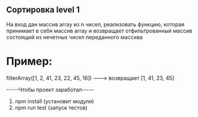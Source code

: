 ## Сортировка level 1
На вход дан массив array из n чисел, реализовать функцию, которая принимает в себя массив array
и возвращает отфильтрованный массив состоящий из нечетных чисел переданного массива

# Пример:
filterArray([1, 2, 41, 23, 22, 45, 16]) ---> возвращает [1, 41, 23, 45]


-----Чтобы проект заработал-----

1. npm install (установит модули)
2. npm run test (запуск тестов)